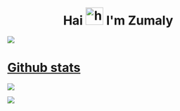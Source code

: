 <h1 align="center">Hai <img src="https://user-images.githubusercontent.com/1303154/88677602-1635ba80-d120-11ea-84d8-d263ba5fc3c0.gif" width="40px" alt="hi"> I'm Zumaly </h1>

<a href="https://komarev.com/ghpvc/?username=Zumaly&color=blue&style=flat-square&label=Profile+Seen"><img src="https://komarev.com/ghpvc/?username=Zumaly&color=blue&style=flat-square&label=Profile+Seen" />

</p>


 # Github stats
<p>

  ![](http://github-profile-summary-cards.vercel.app/api/cards/profile-details?username=Zumaly&theme=dracula)
</p>
<p>

  ![](http://github-profile-summary-cards.vercel.app/api/cards/stats?username=Zumaly&theme=dracula)
</p>
